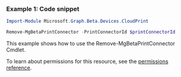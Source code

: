 ### Example 1: Code snippet

```powershellImport-Module Microsoft.Graph.Beta.Devices.CloudPrint

Remove-MgBetaPrintConnector -PrintConnectorId $printConnectorId
```
This example shows how to use the Remove-MgBetaPrintConnector Cmdlet.
To learn about permissions for this resource, see the [permissions reference](/graph/permissions-reference).

